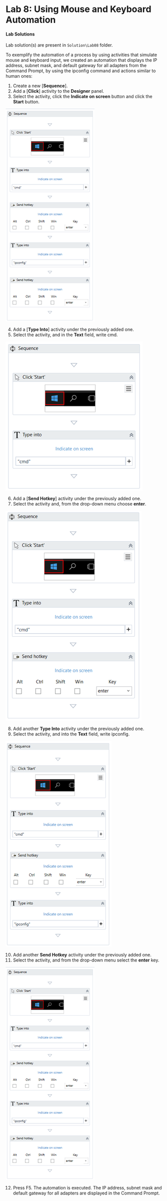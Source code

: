
Lab 8: Using Mouse and Keyboard Automation
===========================================


#### Lab Solutions
Lab solution(s) are present in `Solution\Lab08` folder.

To exemplify the automation of a process by using activities that
simulate mouse and keyboard input, we created an automation that
displays the IP address, subnet mask, and default gateway for all
adapters from the Command Prompt, by using the ipconfig command and
actions similar to human ones:

1.  Create a new
    [**Sequence**].
2.  Add a [**Click**] activity
    to the **Designer** panel.
3.  Select the activity, click the **Indicate on screen** button and
    click the **Start** button.

![](./images/671615e-second_send_hotkey.png "Click to close...")

4.  Add a [**Type Into**]
    activity under the previously added one.
5.  Select the activity, and in the **Text** field, write
    cmd.

![](./images/4f2d5bd-first_type_into.png "Click to close...")

6.  Add a [**Send  Hotkey**] activity
    under the previously added one.
7.  Select the activity and, from the drop-down menu choose **enter**.

![](./images/2bcf595-first_send_hotkey.png "Click to close...")

8.  Add another **Type Into** activity under the previously added one.
9.  Select the activity, and into the **Text** field, write ipconfig.

![](./images/c3b0a83-second_type_into.png "Click to close...")

10. Add another **Send Hotkey** activity under the previously added one.
11. Select the activity, and from the drop-down menu select the
    **enter** key.

![](./images/059256a-second_send_hotkey.png "Click to close...")

12. Press F5. The automation is executed. The IP address, subnet mask
    and default gateway for all adapters are displayed in the Command
    Prompt.
